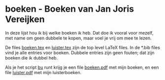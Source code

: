 # boeken - Boeken van Jan Joris Vereijken

In deze lijst hou ik bij welke boeken ik heb. Dat doe ik vooral voor mezelf,
met name om geen dubbele te kopen, maar voel je vrij om mee te lezen.

De files [boeken.tex][] en [luister.tex][] zijn de top level LaTeX files. In de *.bib files
vind je alle entries voor boeken. Dubbele entries zijn geen fouten; dat zijn boeken die ik
dubbel heb.

Als je het script [bu][] runt krijg je een file
<A HREF="https://www.janjoris.nl/pdf/boeken.pdf">boeken.pdf</A>
met mijn boeken, en een file
<A HREF="https://www.janjoris.nl/pdf/luister.pdf">luister.pdf</A>
met mijn luisterboeken.

[bu]: bu
[boeken.tex]: boeken.tex
[luister.tex]: luister.tex
